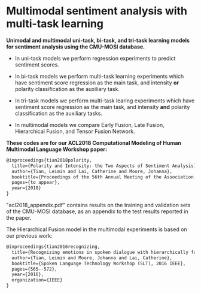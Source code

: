 # Multimodal sentiment analysis with multi-task learning

**Unimodal and multimodal uni-task, bi-task, and tri-task learning models for sentiment analysis using the CMU-MOSI database.**

* In uni-task models we perform regression experiments to predict sentiment scores.

* In bi-task models we perform multi-task learning experiments which have sentiment score regression as the main task, and intensity **or** polarity classification as the auxiliary task.

* In tri-task models we perform multi-task learing experiments which have sentiment score regression as the main task, and intensity **and** polarity classification as the auxiliary tasks.

* In multimodal models we compare Early Fusion, Late Fusion, Hierarchical Fusion, and Tensor Fusion Network.

**These codes are for our ACL2018 Computational Modeling of Human Multimodal Language Workshop paper:**

```latex
@inproceedings{tian2018polarity,
  title={Polarity and Intensity: the Two Aspects of Sentiment Analysis},
  author={Tian, Leimin and Lai, Catherine and Moore, Johanna},
  booktitle={Proceedings of the 56th Annual Meeting of the Association for Computational Linguistics},
  pages={to appear},
  year={2018}
}
```

"acl2018_appendix.pdf" contains results on the training and validation sets of the CMU-MOSI database, as an appendix to the test results reported in the paper.

The Hierarchical Fusion model in the multimodal experiments is based on our previous work:

```latex
@inproceedings{tian2016recognizing,
  title={Recognizing emotions in spoken dialogue with hierarchically fused acoustic and lexical features},  
  author={Tian, Leimin and Moore, Johanna and Lai, Catherine}, 
  booktitle={Spoken Language Technology Workshop (SLT), 2016 IEEE},
  pages={565--572},  
  year={2016},  
  organization={IEEE}
}
```

